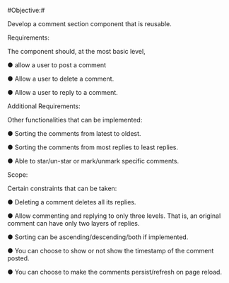 #Objective:#

Develop a comment section component that is reusable.

Requirements:

The component should, at the most basic level,

● allow a user to post a comment

● Allow a user to delete a comment.

● Allow a user to reply to a comment.

Additional Requirements:

Other functionalities that can be implemented:

● Sorting the comments from latest to oldest.

● Sorting the comments from most replies to least replies.

● Able to star/un-star or mark/unmark specific comments.

Scope:

Certain constraints that can be taken:

● Deleting a comment deletes all its replies.

● Allow commenting and replying to only three levels. That is, an original comment can have
only two layers of replies.

● Sorting can be ascending/descending/both if implemented.

● You can choose to show or not show the timestamp of the comment posted.

● You can choose to make the comments persist/refresh on page reload.


